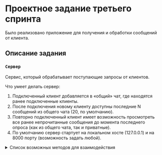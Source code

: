 # Проектное задание третьего спринта

Было реализовано приложение для получения и обработки сообщений от клиента.

## Описание задания

### `Сервер`

Сервис, который обрабатывает поступающие запросы от клиентов.

Что умеет делать сервер:
1. Подключенный клиент добавляется в «общий» чат, где находятся ранее подключенные клиенты.
2. После подключения новому клиенту доступны последние N cообщений из общего чата (20, по умолчанию).
3. Повторно подключенный клиент имеет возможность просмотреть все ранее непрочитанные сообщения до момента последнего опроса (как из общего чата, так и приватные).
4. По умолчанию сервер стартует на локальном хосте (127.0.0.1) и на 8000 порту (возможность задать любой).

<details>
<summary> Список возможных методов для взаимодействия </summary>

/sign_in <username>: для входа или регистрации пользователя на сервере. 
В ответе приходят либо последние 20 сообщений 
(если пользователь ещё ни разу не подключался к серверу),
либо все непрочитанные пользователем сообщения.

/send_all <message>: отправить сообщение в общий чат.

/send <target_username> <message>: отправить приватное сообщение пользователю.

/get_chat_with <username>: получить историю сообщений с пользователем. 
Повторно подключенный клиент имеет возможность просмотреть все ранее непрочитанные
сообщения до момента последнего опроса (как из общего чата, так и приватные).

/status: получить список активных и неактивных пользователей и список существующих приватных чатов.

/report <username>: Зарепортить пользователя. 
(по достижению 3 репортов пользователь банится на 4 часа)

/send_delayed <target_username> <delay: seconds> <message> : отправить отложенное сообщение.

/cancel_delayed <id_of_delayed_message>: отменить отправку отложенного сообщения.
Нобходимо указать ID отложенного сообщения, которое пользователь получает при
отправке отложенного сообщения.

### `Клиент`

Реализован сервис, который умеет подключаться к серверу для обмена сообщениями с другими клиентами.

Что умеет делать клиень:
1. После подключения клиент может отправлять сообщения в «общий» чат.
2. Возможность отправки сообщения в приватном чате (1-to-1) любому участнику из общего чата.


### Дополнительно реализованные требования (отметить [Х] выбранные пункты):

- [-] (2 балла) Возможность создавать сообщения с заранее указанным временем отправки; созданные, но не отправленные сообщения можно отменить.
- [-] (2 балла) Возможность пожаловаться на пользователя. При достижении лимита в 3 предупреждения, пользователь становится «забанен» — невозможность отправки сообщений в течение 4 часов (по умолчанию).



## Требования к решению

1. Описана документация по разработанному API.
2. Использованы концепции ООП.
3. Использованы аннотации типов.
4. Стиль кода приведён в соответствие с pep8, flake8, mypy.
6. Результаты действий логированы.
7. Покройте написанный код тестами.


## Рекомендации к решению

1. Можно использовать внешние библиотеки, но не фреймворки (описать в **requirements.txt**).
2. Можно не проектировать БД: информацию хранить в памяти и/или десериализовать/сериализировать в файл (формат на выбор) и восстанавливать при старте сервера.
3. Нет необходимости разрабатывать UI для клиента: можно выводить информацию в консоль или использовать лог-файлы.
4. API может быть, как вызов по команде/флагу для консольного приложения или эндпойнт для http-сервиса.
